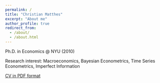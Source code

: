 ```yaml
---
permalink: /
title: "Christian Matthes"
excerpt: "About me"
author_profile: true
redirect_from: 
  - /about/
  - /about.html
---
```


Ph.D. in Economics @ NYU (2010)

Research interest: Macroeconomics, Bayesian Econometrics, Time Series Econometrics, Imperfect Information


[CV in PDF format](https://cm1518.github.io/files/cv.pdf)
